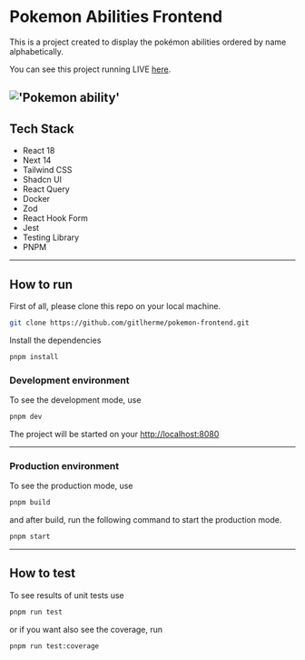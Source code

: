 # Pokemon Abilities Frontend
This is a project created to display the pokémon abilities ordered by name alphabetically.

You can see this project running LIVE [here](https://pokemonabilities.vercel.app/).

!['Pokemon ability'](https://i.imgur.com/zXK4qii.png)
---

## Tech Stack
- React 18
- Next 14
- Tailwind CSS
- Shadcn UI
- React Query
- Docker
- Zod
- React Hook Form
- Jest
- Testing Library
- PNPM

---

## How to run

First of all, please clone this repo on your local machine.
```bash
git clone https://github.com/gitlherme/pokemon-frontend.git
```

Install the dependencies
```bash
pnpm install 
```

### Development environment
To see the development mode, use
```bash
pnpm dev
```

The project will be started on your [http://localhost:8080](http://localhost:8080)

---

### Production environment

To see the production mode, use
```bash
pnpm build
```
and after build, run the following command to start the production mode.
```bash
pnpm start
```

---

## How to test
To see results of unit tests use
```bash
pnpm run test
```
or if you want also see the coverage, run
```bash
pnpm run test:coverage
```